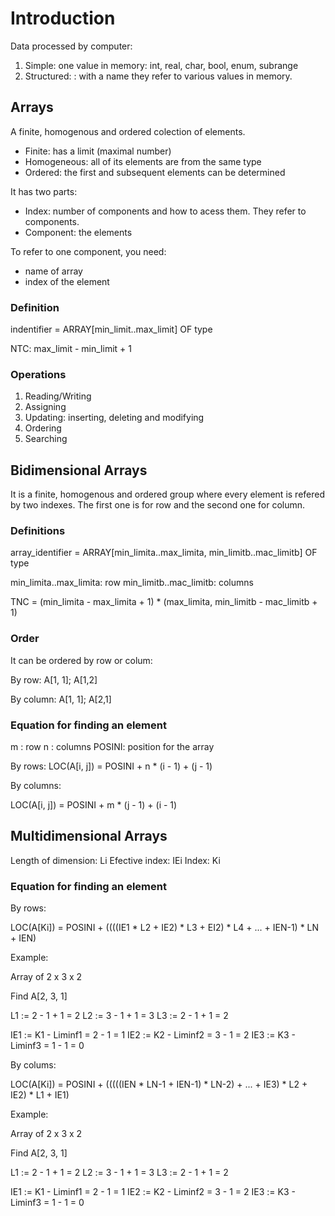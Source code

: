 # Introduction

Data processed by computer:
1. Simple: one value in memory: int, real, char, bool, enum, subrange
2. Structured: : with a name they refer to various values in memory.

## Arrays

A finite, homogenous and ordered colection of elements.

* Finite: has a limit (maximal number)
* Homogeneous: all of its elements are from the same type
* Ordered: the first and subsequent elements can be determined

It has two parts:

* Index: number of components and how to acess them. They refer to components.
* Component: the elements

To refer to one component, you need:

* name of array
* index of the element

### Definition

indentifier = ARRAY[min_limit..max_limit] OF type

NTC: max_limit - min_limit + 1

### Operations

1. Reading/Writing
2. Assigning
3. Updating: inserting, deleting and modifying
4. Ordering
5. Searching


## Bidimensional Arrays

It is a finite, homogenous and ordered group where every element is refered by 
two indexes.
The first one is for row and the second one for column.

### Definitions

array_identifier = ARRAY[min_limita..max_limita, min_limitb..mac_limitb] OF type

min_limita..max_limita: row
min_limitb..mac_limitb: columns

TNC = (min_limita - max_limita + 1) * (max_limita, min_limitb - mac_limitb + 1)

### Order
It can be ordered by row or colum: 

By row:
A[1, 1]; A[1,2]

By column:
A[1, 1]; A[2,1]

### Equation for finding an element

m : row
n : columns
POSINI: position for the array 

By rows:
LOC(A[i, j]) = POSINI + n * (i - 1) + (j - 1)

By columns: 

LOC(A[i, j]) = POSINI + m * (j - 1) + (i - 1)

## Multidimensional Arrays

Length of dimension: Li
Efective index: IEi
Index: Ki

### Equation for finding an element

By rows:

LOC(A[Ki]) = POSINI + ((((IE1 * L2 + IE2) * L3 + EI2) * L4 + ... + IEN-1) * LN + IEN)

Example: 

Array of 2 x 3 x 2

Find A[2, 3, 1]

L1 := 2 - 1 + 1 = 2
L2 := 3 - 1 + 1 = 3
L3 := 2 - 1 + 1 = 2

IE1 := K1 - Liminf1 = 2 - 1 = 1
IE2 := K2 - Liminf2 = 3 - 1 = 2
IE3 := K3 - Liminf3 = 1 - 1 = 0

By colums:

LOC(A[Ki]) = POSINI + (((((IEN * LN-1 + IEN-1) * LN-2) + ... + IE3) * L2 + IE2) * L1 + IE1)

Example: 

Array of 2 x 3 x 2

Find A[2, 3, 1]

L1 := 2 - 1 + 1 = 2
L2 := 3 - 1 + 1 = 3
L3 := 2 - 1 + 1 = 2

IE1 := K1 - Liminf1 = 2 - 1 = 1
IE2 := K2 - Liminf2 = 3 - 1 = 2
IE3 := K3 - Liminf3 = 1 - 1 = 0
